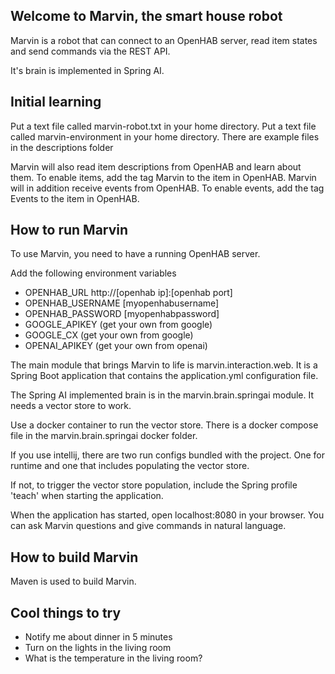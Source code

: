 ## Welcome to Marvin, the smart house robot

Marvin is a robot that can connect to an OpenHAB server, read item states and send commands via 
the REST API.

It's brain is implemented in Spring AI.

## Initial learning
Put a text file called marvin-robot.txt in your home directory.
Put a text file called marvin-environment in your home directory.
There are example files in the descriptions folder

Marvin will also read item descriptions from OpenHAB and learn about them. To enable items, add the tag Marvin to the item in OpenHAB.
Marvin will in addition receive events from OpenHAB. To enable events, add the tag Events to the item in OpenHAB.

## How to run Marvin


To use Marvin, you need to have a running OpenHAB server.

Add the following environment variables

* OPENHAB_URL http://[openhab ip]:[openhab port]
* OPENHAB_USERNAME [myopenhabusername]
* OPENHAB_PASSWORD [myopenhabpassword]
* GOOGLE_APIKEY (get your own from google)
* GOOGLE_CX (get your own from google)
* OPENAI_APIKEY (get your own from openai)


The main module that brings Marvin to life is marvin.interaction.web. It is a Spring Boot application
that contains the application.yml configuration file.

The Spring AI implemented brain is in the marvin.brain.springai module. It needs a vector store to work.

Use a docker container to run the vector store. There is a docker compose file in the marvin.brain.springai docker folder.

If you use intellij, there are two run configs bundled with the project. One for runtime and one that includes populating the vector store.

If not, to trigger the vector store population, include the Spring profile 'teach' when starting the application.


When the application has started, open localhost:8080 in your browser. You can ask Marvin questions and give commands in natural language.
## How to build Marvin

Maven is used to build Marvin.

## Cool things to try
* Notify me about dinner in 5 minutes
* Turn on the lights in the living room
* What is the temperature in the living room?

